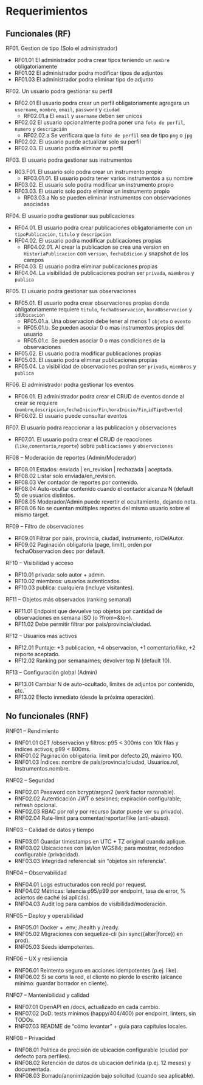 # Requerimientos

## Funcionales (RF)

RF01. Gestion de tipo (Solo el administrador)

- RF01.01 El administrador podra crear tipos teniendo un `nombre` obligatoriamente
- RF01.02 El administrador podra modificar tipos de adjuntos
- RF01.03 El administrador podra eliminar tipo de adjunto

RF02. Un usuario podra gestionar su perfil

- RF02.01 El usuario podra crear un perfil obligatoriamente agregara un `username`, `nombre`, `email`, `password` y `ciudad`
  - RF02.01.a El `email` y `username` deben ser unicos
- RF02.02 El usuario opcionalmente podra poner una `foto de perfil`, `numero` y `descripción`
  - RF02.02.a Se verificara que la `foto de perfil` sea de tipo `png` o `jpg`
- RF02.02. El usuario puede actualizar solo su perfil
- RF02.03. El usuario podra eliminar su perfil

RF03. El usuario podra gestionar sus instrumentos

- R03.F01. El usuario solo podra crear un instrumento propio
  - RF03.01.01. El usuario podra tener varios instrumentos a su nombre
- RF03.02. El usuario solo podra modificar un instrumento propio
- RF03.03. El usuario solo podra eliminar un instrumento propio
  - RF03.03.a No se pueden eliminar instrumentos con observaciones asociadas

RF04. El usuario podra gestionar sus publicaciones

- RF04.01. El usuario podra crear publicaciones obligatoriamente con un `tipoPublicacion`, `titulo` y `descripcion`
- RF04.02. El usuario podra modificar publicaciones propias
  - RF04.02.01. Al crear la publicacion se crea una version en `HistoriaPublicacion` con `version`, `fechaEdicion` y snapshot de los campos
- RF04.03. El usuario podra eliminar publicaciones propias
- RF04.04. La visibilidad de publicaciones podran ser `privada`, `miembros` y `publica`

RF05. El usuario podra gestionar sus observaciones

- RF05.01. El usuario podra crear observaciones propias donde obligatoriamente requiere `titulo`, `fechaObservacion`, `horaObservacion` y `idUbicacion`
  - RF05.01.a. Una observacion debe tener al menos 1 `objeto` o `evento`
  - RF05.01.b. Se pueden asociar 0 o mas instrumentos propios del usuario
  - RF05.01.c. Se pueden asociar 0 o mas condiciones de la observaciones
- RF05.02. El usuario podra modificar publicaciones propias
- RF05.03. El usuario podra eliminar publicaciones propias
- RF05.04. La visibilidad de observaciones podran ser `privada`, `miembros` y `publica`

RF06. El administrador podra gestionar los eventos

- RF06.01. El administrador podra crear el CRUD de eventos donde al crear se requiere (`nombre`,`descripcion`,`fechaInicio/Fin`,`horaInicio/Fin`,`idTipoEvento`)
- RF06.02. El usuario puede consultar eventos

RF07. El usuario podra reaccionar a las publicacion y observaciones

- RF07.01. El usuario podra crear el CRUD de reacciones (`like`,`comentario`,`reporte`) sobre `publicaciones` y `observaciones`

RF08 – Moderación de reportes (Admin/Moderador)

- RF08.01 Estados: enviada | en_revision | rechazada | aceptada.
- RF08.02 Listar solo enviada/en_revision.
- RF08.03 Ver contador de reportes por contenido.
- RF08.04 Auto-ocultar contenido cuando el contador alcanza N (default 5) de usuarios distintos.
- RF08.05 Moderador/Admin puede revertir el ocultamiento, dejando nota.
- RF08.06 No se cuentan múltiples reportes del mismo usuario sobre el mismo target.

RF09 – Filtro de observaciones

- RF09.01 Filtrar por pais, provincia, ciudad, instrumento, rolDelAutor.
- RF09.02 Paginación obligatoria (page, limit), orden por fechaObservacion desc por default.

RF10 – Visibilidad y acceso

- RF10.01 privada: solo autor + admin.
- RF10.02 miembros: usuarios autenticados.
- RF10.03 publica: cualquiera (incluye visitantes).

RF11 – Objetos más observados (ranking semanal)

- RF11.01 Endpoint que devuelve top objetos por cantidad de observaciones en semana ISO (o ?from=&to=).
- RF11.02 Debe permitir filtrar por país/provincia/ciudad.

RF12 – Usuarios más activos

- RF12.01 Puntaje: +3 publicacion, +4 observacion, +1 comentario/like, +2 reporte aceptado.
- RF12.02 Ranking por semana/mes; devolver top N (default 10).

RF13 – Configuración global (Admin)

- RF13.01 Cambiar N de auto-ocultado, límites de adjuntos por contenido, etc.`
- RF13.02 Efecto inmediato (desde la próxima operación).

## No funcionales (RNF)

RNF01 – Rendimiento

- RNF01.01 GET /observacion y filtros: p95 < 300ms con 10k filas y índices activos; p99 < 800ms.
- RNF01.02 Paginación obligatoria. limit por defecto 20, máximo 100.
- RNF01.03 Índices: nombre de país/provincia/ciudad, Usuarios.rol, Instrumentos.nombre.

RNF02 – Seguridad

- RNF02.01 Password con bcrypt/argon2 (work factor razonable).
- RNF02.02 Autenticación JWT o sesiones; expiración configurable; refresh opcional.
- RNF02.03 RBAC por rol y por recurso (autor puede ver su privado).
- RNF02.04 Rate-limit para comentar/reportar/like (anti-abuso).

RNF03 – Calidad de datos y tiempo

- RNF03.01 Guardar timestamps en UTC + TZ original cuando aplique.
- RNF03.02 Ubicaciones con lat/lon WGS84; para mostrar, redondeo configurable (privacidad).
- RNF03.03 Integridad referencial: sin “objetos sin referencia”.

RNF04 – Observabilidad

- RNF04.01 Logs estructurados con reqId por request.
- RNF04.02 Métricas: latencia p95/p99 por endpoint, tasa de error, % aciertos de caché (si aplicás).
- RNF04.03 Audit log para cambios de visibilidad/moderación.

RNF05 – Deploy y operabilidad

- RNF05.01 Docker + .env; /health y /ready.
- RNF05.02 Migraciones con sequelize-cli (sin sync({alter|force}) en prod).
- RNF05.03 Seeds idempotentes.

RNF06 – UX y resiliencia

- RNF06.01 Reintento seguro en acciones idempotentes (p.ej. like).
- RNF06.02 Si se corta la red, el cliente no pierde lo escrito (alcance mínimo: guardar borrador en cliente).

RNF07 – Mantenibilidad y calidad

- RNF07.01 OpenAPI en /docs, actualizado en cada cambio.
- RNF07.02 DoD: tests mínimos (happy/404/400) por endpoint, linters, sin TODOs.
- RNF07.03 README de “cómo levantar” + guía para capítulos locales.

RNF08 – Privacidad

- RNF08.01 Política de precisión de ubicación configurable (ciudad por defecto para perfiles).
- RNF08.02 Retención de datos de ubicación definida (p.ej. 12 meses) y documentada.
- RNF08.03 Borrado/anonimización bajo solicitud (cuando sea aplicable).
